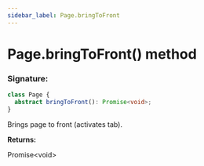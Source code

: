 ```yaml
---
sidebar_label: Page.bringToFront
---
```


# Page.bringToFront() method

### Signature:

```typescript
class Page {
  abstract bringToFront(): Promise<void>;
}
```

Brings page to front (activates tab).

**Returns:**

Promise&lt;void&gt;
